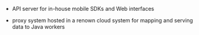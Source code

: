 - API server for in-house mobile SDKs and Web interfaces

- proxy system hosted in a renown cloud system for mapping and serving data to Java workers
